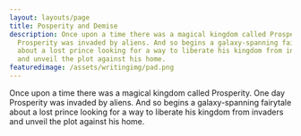 ```yaml
---
layout: layouts/page
title: Posperity and Demise
description: Once upon a time there was a magical kingdom called Prosperity. One day
  Prosperity was invaded by aliens. And so begins a galaxy-spanning fairytale
  about a lost prince looking for a way to liberate his kingdom from invaders
  and unveil the plot against his home.
featuredimage: /assets/writingimg/pad.png
---
```

Once upon a time there was a magical kingdom called Prosperity. One day Prosperity was invaded by aliens. And so begins a galaxy-spanning fairytale about a lost prince looking for a way to liberate his kingdom from invaders and unveil the plot against his home.
